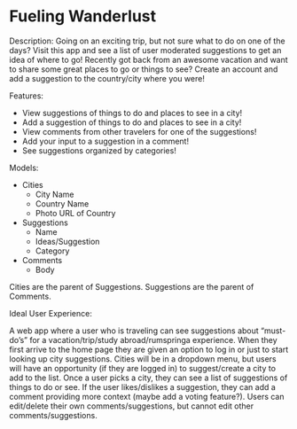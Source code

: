 # Fueling Wanderlust

Description: Going on an exciting trip, but not sure what to do on one of the days? Visit this app and see a list of user moderated suggestions to get an idea of where to go! Recently got back from an awesome vacation and want to share some great places to go or things to see? Create an account and add a suggestion to the country/city where you were!

Features:
- View suggestions of things to do and places to see in a city!
- Add a suggestion of things to do and places to see in a city!
- View comments from other travelers for one of the suggestions!
- Add your input to a suggestion in a comment!
- See suggestions organized by categories!

Models: 
- Cities
  - City Name
  - Country Name
  - Photo URL of Country
- Suggestions
  - Name 
  - Ideas/Suggestion
  - Category
- Comments
  - Body 

Cities are the parent of Suggestions.
Suggestions are the parent of Comments.

Ideal User Experience: 

A web app where a user who is traveling can see suggestions about “must-do’s” for a vacation/trip/study abroad/rumspringa experience. When they first arrive to the home page they are given an option to log in or just to start looking up city suggestions. Cities will be in a dropdown menu, but users will have an opportunity (if they are logged in) to suggest/create a city to add to the list. Once a user picks a city, they can see a list of suggestions of things to do or see. If the user likes/dislikes a suggestion, they can add a comment providing more context (maybe add a voting feature?). Users can edit/delete their own comments/suggestions, but cannot edit other comments/suggestions.

